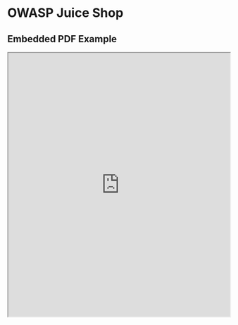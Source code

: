 # OWASP Juice Shop
<!DOCTYPE html>
<html lang="en">
<head>
    <meta charset="UTF-8">
    <meta name="viewport" content="width=device-width, initial-scale=1.0">
    <title>Embedded PDF Example</title>
</head>
<body>

  <h2>Embedded PDF Example</h2>

<iframe src="https://github.com/cabby1234/OWASPJuiceShop/files/13610835/OWASP.Juice.Shop.pdf" width="100%" height="600px"></iframe>

</body>
</html>
